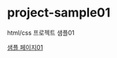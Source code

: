 # project-sample01
html/css 프로젝트 샘플01

<a href="https://asd45618.github.io/project-sample01/" target="_blank">샘플 페이지01</a>
